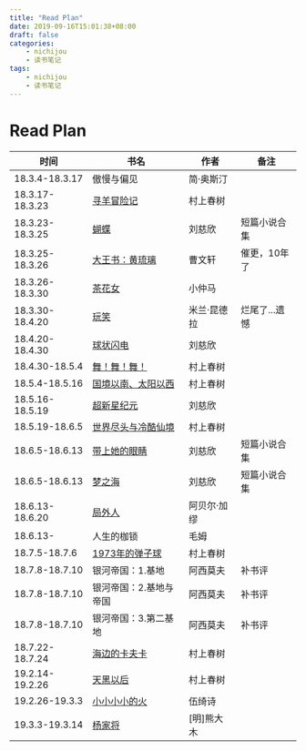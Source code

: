 ```yaml
---
title: "Read Plan"
date: 2019-09-16T15:01:38+08:00
draft: false
categories:
    - nichijou
    - 读书笔记
tags:
    - nichijou
    - 读书笔记
---
```



# Read Plan


|时间           | 书名     | 作者   |备注
|---------------| ------- | ---    |-- 
|18.3.4-18.3.17	|<a href="./傲慢与偏见"></a> 傲慢与偏见|简·奥斯汀
|18.3.17-18.3.23|<a href="./寻羊冒险记">寻羊冒险记</a> |村上春树
|18.3.23-18.3.25|<a href="./蝴蝶">蝴蝶</a>|刘慈欣| 短篇小说合集
|18.3.25-18.3.26|<a href="./大王书：黄琉璃">大王书：黄琉璃</a>|曹文轩|催更，10年了
|18.3.26-18.3.30|<a href="./茶花女">茶花女</a> |小仲马
|18.3.30-18.4.20|<a href="./玩笑">玩笑</a>|米兰·昆德拉|烂尾了...遗憾
|18.4.20-18.4.30|<a href="./球状闪电">球状闪电</a> |刘慈欣
|18.4.30-18.5.4	|<a href="./舞！舞！舞！">舞！舞！舞！</a>  |村上春树
|18.5.4-18.5.16	|<a href="./国境以南、太阳以西">国境以南、太阳以西 </a>|村上春树
|18.5.16-18.5.19|<a href="./超新星纪元">超新星纪元</a>|刘慈欣
|18.5.19-18.6.5	|<a href="./世界尽头与冷酷仙境">世界尽头与冷酷仙境 </a>|村上春树
|18.6.5-18.6.13	|<a href="./带上她的眼睛">带上她的眼睛</a>|刘慈欣 | 短篇小说合集
|18.6.5-18.6.13	|<a href="./梦之海">梦之海</a> |刘慈欣| 短篇小说合集
|18.6.13-18.6.20|<a href="./局外人">局外人</a> |阿贝尔·加缪
|18.6.13-       |人生的枷锁|毛姆
|18.7.5-18.7.6  |<a href="./1973年的弹子球">1973年的弹子球</a>|村上春树
|18.7.8-18.7.10|银河帝国：1.基地</a>|阿西莫夫|补书评
|18.7.8-18.7.10|银河帝国：2.基地与帝国</a>|阿西莫夫|补书评
|18.7.8-18.7.10|银河帝国：3.第二基地</a>|阿西莫夫|补书评
|18.7.22-18.7.24|<a href="./海边的卡夫卡">海边的卡夫卡</a>|村上春树
|19.2.14-19.2.26|<a href="./天黑以后">天黑以后</a>|村上春树
|19.2.26-19.3.3 |<a href="./小小小小的火">小小小小的火</a>|伍绮诗
|19.3.3-19.3.14 |<a href="./杨家将">杨家将</a>|[明]熊大木


